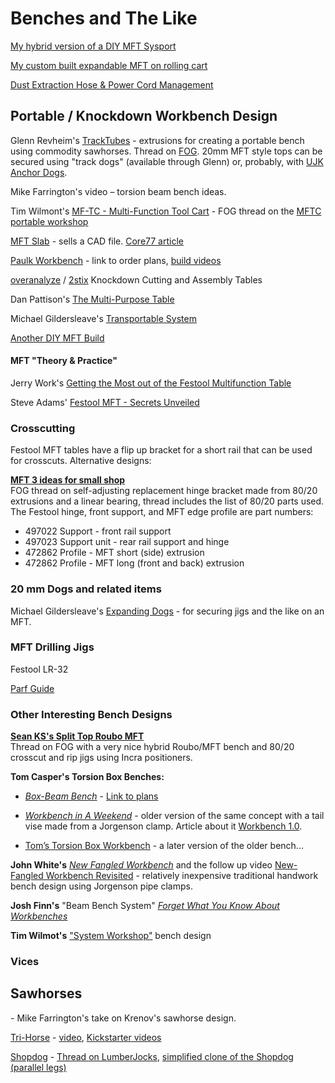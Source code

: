 # Benches and The Like

[My hybrid version of a DIY MFT Sysport](https://www.festoolownersgroup.com/festool-jigs-tool-enhancements/my-hybrid-version-of-a-diy-mft-sysport/)

[My custom built expandable MFT on rolling cart](http://festoolownersgroup.com/festool-jigs-tool-enhancements/my-custom-built-expandable-mft-on-rolling-cart/)

[Dust Extraction Hose & Power Cord Management](http://festoolownersgroup.com/festool-jigs-tool-enhancements/dust-extraction-hose-power-cord-management/)

## Portable / Knockdown Workbench Design

Glenn Revheim's [TrackTubes](https://tracktubes.com) - extrusions for creating a portable bench using commodity sawhorses. Thread on [FOG](http://festoolownersgroup.com/festool-sales-dealer-area/sliding-table-system/msg561545/?topicseen#msg561545). 20mm MFT style tops can be secured using "track dogs" (available through Glenn) or, probably, with [UJK Anchor Dogs](https://www.axminstertools.com/us/ujk-technology-parf-anchor-dogs-106323).

Mike Farrington's video []() – torsion beam bench ideas.

Tim Wilmont's [MF-TC - Multi-Function Tool Cart](https://benchworks.be/en/projects/mf-tc-multifunction-tool-cart/) - FOG thread on the [MFTC portable workshop](http://festoolownersgroup.com/festool-jigs-tool-enhancements/mftc-portable-workshop/)

[MFT Slab](http://www.multifunctionslab.com) - sells a CAD file. [Core77 article](https://www.core77.com/posts/66171/Multifunction-Slab-Work-Table)

[Paulk Workbench](http://www.paulkhomes.com/order-plans.html) - link to order plans, [build videos](https://www.youtube.com/watch?v=KnNi6Tpp-ac&list=PLB1ATCukiUGRpTw3dlQFSk8uOmIEP3BJ1)

[overanalyze](http://festoolownersgroup.com/festool-jigs-tool-enhancements/cuttingwork-table/) / [2stix](http://festoolownersgroup.com/workshops-and-mobile-vehicle-based-shops/i-designed-and-built-a-portable-mft-style-workbench/) Knockdown Cutting and Assembly Tables

Dan Pattison's [The Multi-Purpose Table](http://multipurposetable.blogspot.com/2015/03/what-is-multi-purpose-table.html)

Michael Gildersleave's [Transportable System](http://festoolownersgroup.com/festool-jigs-tool-enhancements/transportable-system/)

[Another DIY MFT Build](https://www.festoolownersgroup.com/festool-jigs-tool-enhancements/another-diy-mft-build)

#### MFT "Theory & Practice"

Jerry Work's [Getting the Most out of the Festool Multifunction Table](https://service.festoolusa.com/media/pdf/Getting_the_most_from_the_MFT_multifunction_table.pdf)

Steve Adams' [Festool MFT - Secrets Unveiled](http://www.festoolownersgroup.com/CoppermineMain/albums/Manuals/Festool_MFT_-_Secrets_Unveiled.pdf)

### Crosscutting

Festool MFT tables have a flip up bracket for a short rail that can be used for crosscuts. Alternative designs:

**[MFT 3 ideas for small shop](http://festoolownersgroup.com/festool-jigs-tool-enhancements/mft-3-ideas-for-small-shop/)**  
FOG thread on self-adjusting replacement hinge bracket made from 80/20 extrusions and a linear bearing, thread includes the list of 80/20 parts used. The Festool hinge, front support, and MFT edge profile are part numbers:

* 497022 Support - front rail support
* 497023 Support unit - rear rail support and hinge
* 472862 Profile - MFT short (side) extrusion
* 472862 Profile - MFT long (front and back) extrusion

### 20 mm Dogs and related items

Michael Gildersleave's [Expanding Dogs](https://www.youtube.com/watch?v=Qchujv3JjIg) - for securing jigs and the like on an MFT.

### MFT Drilling Jigs

Festool LR-32

[Parf Guide]()

### Other Interesting Bench Designs

**[Sean KS's Split Top Roubo MFT](http://festoolownersgroup.com/festool-jigs-tool-enhancements/split-top-roubo-mft-with-benchcrafted-incra-and-8020/)**  
Thread on FOG with a very nice hybrid Roubo/MFT bench and 80/20 crosscut and rip jigs using Incra positioners.

**Tom Casper's Torsion Box Benches:**

* [*Box-Beam Bench*](https://www.popularwoodworking.com/woodworking-blogs/diy-workbench-plans-box-beam-bench/) - [Link to plans](http://bit.ly/BoxBeamBench)

* [*Workbench in A Weekend*](http://www.workbenchdesign.net/WeekendWorkbench_small.pdf) - older version of the same concept with a tail vise made from a Jorgenson clamp. Article about it [Workbench 1.0](http://www.workbenchdesign.net/bench1.html).

* [Tom’s Torsion Box Workbench](https://www.popularwoodworking.com/projects/toms-torsion-box-workbench/) - a later version of the older bench...

**John White's** [*New Fangled Workbench*](http://content.jettools.com/content/jet50/wood/freebies/jet50_workbenchplan.pdf) and the follow up video [New-Fangled Workbench Revisited](http://www.finewoodworking.com/workshop/video/new-fangled-workbench-revisited.aspx) - relatively inexpensive traditional handwork bench design using Jorgenson pipe clamps.

**Josh Finn's** "Beam Bench System" [*Forget What You Know About Workbenches*](https://static1.squarespace.com/static/5262b963e4b0823534b296d1/t/530ba471e4b0e23db62d05ee/1393271921813/workbench%2520article%25202009%5Bsmallpdf.com%5D.pdf)

**Tim Wilmot's** ["System Workshop"](https://benchworks.be/en/projects/system-workshop/) bench design

### Vices

## Sawhorses

[]() - Mike Farrington's take on Krenov's sawhorse design.

[Tri-Horse](http://lumberjocks.com/projects/96307) - [video](https://www.youtube.com/watch?v=kpJcG8J1-bs), [Kickstarter videos](https://www.youtube.com/watch?v=zD3bWB2s5Lk)

[Shopdog](http://www.woodshopdude.com/index.html) - [Thread on LumberJocks](http://lumberjocks.com/projects/16736), [simplified clone of the Shopdog (parallel legs)](https://www.ehow.com/how_5498679_make-folding-sawhorse.html)



